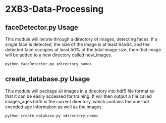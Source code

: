 # 2XB3-Data-Processing

## faceDetector.py Usage

This module will iterate through a directory of images, detecting faces. If a single face is detected,
the size of the image is at least 64x64, and the detected face occupies at least 50% of the total image
size, then that image will be added to a new directory called new_images.

`python faceDetector.py <directory_name>`

## create_database.py Usage

This module will package all images in a directory into hdf5 file format so that it can be easily accessed
for training. It will then output a file called images_ages.hdf5 in the current directory, which contains the
one-hot encoded age information as well as the images.

`python create_database.py <directory_name>`
